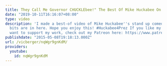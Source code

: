 ```yaml
---
title: They Call Me Governor CHUCKLEbee!" The Best Of Mike Huckabee On Stag
date: "2019-10-11T16:16:07+08:00"
type: video
description: 'I made a best-of video of Mike Huckabee''s stand up comedy. All my favorite
  bits are in here. Hope you enjoy this! #Huckabee4Prez If you like my videos and
  want to support my work, check out my Patreon here: https://www.patreon.com/vicberger'
publishdate: "2015-05-08T19:18:13.000Z"
url: /vicberger/nqWgr9gnKdM/
providers:
  youtube:
    id: nqWgr9gnKdM
---
```

